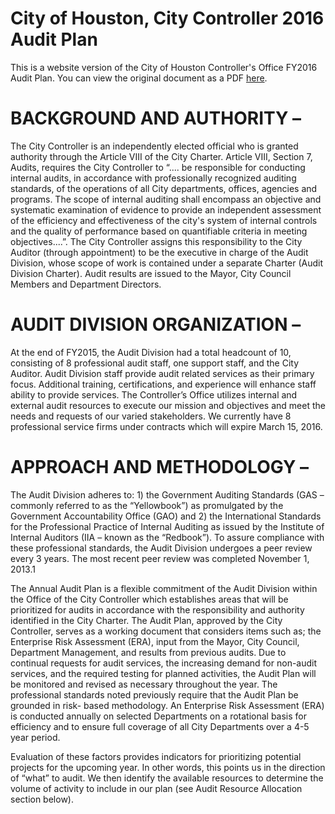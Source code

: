 # City of Houston, City Controller 2016 Audit Plan
This is a website version of the City of Houston Controller's Office FY2016 Audit Plan. You can view the original document as a PDF <a href="http://www.houstontx.gov/controller/audit/2016-01.pdf">here</a>.

# BACKGROUND AND AUTHORITY –
The City Controller is an independently elected official who is granted authority through the Article VIII of the City Charter. Article VIII, Section 7, Audits, requires the City Controller to “.... be responsible for conducting internal audits, in accordance with professionally recognized auditing standards, of the operations of all City departments, offices, agencies and programs. The scope of internal auditing shall encompass an objective and systematic examination of evidence to provide an independent assessment of the efficiency and effectiveness of the city's system of internal controls and the quality of performance based on quantifiable criteria in meeting objectives....”. The City Controller assigns this responsibility to the City Auditor (through appointment) to be the executive in charge of the Audit Division, whose scope of work is contained under a separate Charter (Audit Division Charter). Audit results are issued to the Mayor, City Council Members and Department Directors.

# AUDIT DIVISION ORGANIZATION –
At the end of FY2015, the Audit Division had a total headcount of 10, consisting of 8 professional audit staff, one support staff, and the City Auditor. Audit Division staff provide audit related services as their primary focus. Additional training, certifications, and experience will enhance staff ability to provide services.
The Controller’s Office utilizes internal and external audit resources to execute our mission and objectives and meet the needs and requests of our varied stakeholders. We currently have 8 professional service firms under contracts which will expire March 15, 2016.

# APPROACH AND METHODOLOGY –
The Audit Division adheres to: 1) the Government Auditing Standards (GAS – commonly referred to as the “Yellowbook”) as promulgated by the Government Accountability Office (GAO) and 2) the International Standards for the Professional Practice of Internal Auditing as issued by the Institute of Internal Auditors (IIA – known as the “Redbook”). To assure compliance with these professional standards, the Audit Division undergoes a peer review every 3 years. The most recent peer review was completed November 1, 2013.1

The Annual Audit Plan is a flexible commitment of the Audit Division within the Office of the City Controller which establishes areas that will be prioritized for audits in accordance with the responsibility and authority identified in the City Charter. The Audit Plan, approved by the City Controller, serves as a working document that considers items such as; the Enterprise Risk Assessment (ERA), input from the Mayor, City Council, Department Management, and results from previous audits. Due to continual requests for audit services, the increasing demand for non-audit services, and the required testing for planned activities, the Audit Plan will be monitored and revised as necessary throughout the year.
The professional standards noted previously require that the Audit Plan be grounded in risk- based methodology. An Enterprise Risk Assessment (ERA) is conducted annually on selected Departments on a rotational basis for efficiency and to ensure full coverage of all City Departments over a 4-5 year period.

Evaluation of these factors provides indicators for prioritizing potential projects for the upcoming year. In other words, this points us in the direction of “what” to audit. We then identify the available resources to determine the volume of activity to include in our plan (see Audit Resource Allocation section below).
